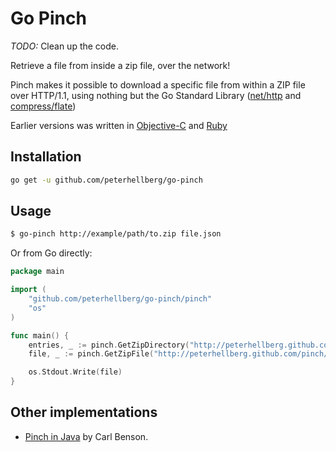 # Go Pinch

*TODO:* Clean up the code.

Retrieve a file from inside a zip file, over the network!

Pinch makes it possible to download a specific file from within
a ZIP file over HTTP/1.1, using nothing but the Go Standard
Library ([net/http](http://golang.org/pkg/net/http/) and
[compress/flate](http://golang.org/pkg/compress/flate/))

Earlier versions was written in [Objective-C](https://github.com/epatel/pinch-objc) and [Ruby](https://github.com/peterhellberg/pinch)

## Installation

```bash
go get -u github.com/peterhellberg/go-pinch
```

## Usage

```bash
$ go-pinch http://example/path/to.zip file.json
```

Or from Go directly:

```go
package main

import (
	"github.com/peterhellberg/go-pinch/pinch"
	"os"
)

func main() {
	entries, _ := pinch.GetZipDirectory("http://peterhellberg.github.com/pinch/test.zip")
	file, _ := pinch.GetZipFile("http://peterhellberg.github.com/pinch/test.zip", entries["data.json"])

	os.Stdout.Write(file)
}
```

## Other implementations

 - [Pinch in Java](https://github.com/carlbenson/Pinch) by Carl Benson.
